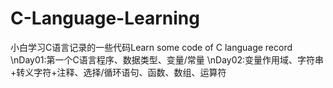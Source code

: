 # C-Language-Learning
小白学习C语言记录的一些代码Learn some code of C language record
\nDay01:第一个C语言程序、数据类型、变量/常量
\nDay02:变量作用域、字符串+转义字符+注释、选择/循环语句、函数、数组、运算符

